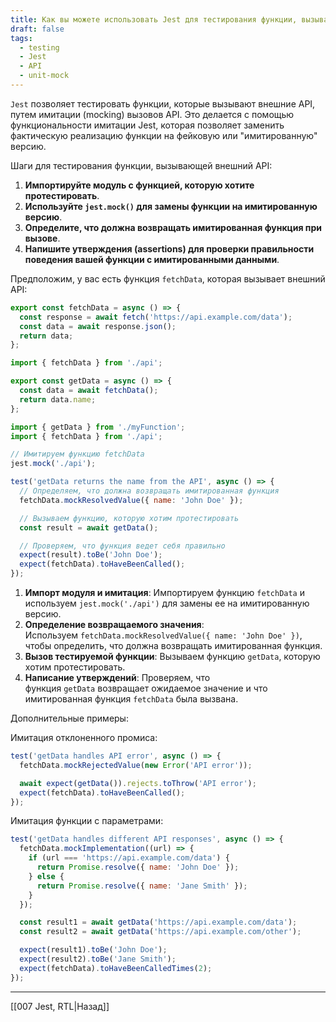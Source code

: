 ```yaml
---
title: Как вы можете использовать Jest для тестирования функции, вызывающей внешний API?
draft: false
tags:
  - testing
  - Jest
  - API
  - unit-mock
---
```

`Jest` позволяет тестировать функции, которые вызывают внешние API, путем имитации (mocking) вызовов API. Это делается с помощью функциональности имитации Jest, которая позволяет заменить фактическую реализацию функции на фейковую или "имитированную" версию.

Шаги для тестирования функции, вызывающей внешний API:

1. **Импортируйте модуль с функцией, которую хотите протестировать**.
2. **Используйте `jest.mock()` для замены функции на имитированную версию**.
3. **Определите, что должна возвращать имитированная функция при вызове**.
4. **Напишите утверждения (assertions) для проверки правильности поведения вашей функции с имитированными данными**.

Предположим, у вас есть функция `fetchData`, которая вызывает внешний API:

```javascript
export const fetchData = async () => {
  const response = await fetch('https://api.example.com/data');
  const data = await response.json();
  return data;
};
```

```javascript
import { fetchData } from './api';

export const getData = async () => {
  const data = await fetchData();
  return data.name;
};
```

```javascript
import { getData } from './myFunction';
import { fetchData } from './api';

// Имитируем функцию fetchData
jest.mock('./api');

test('getData returns the name from the API', async () => {
  // Определяем, что должна возвращать имитированная функция
  fetchData.mockResolvedValue({ name: 'John Doe' });

  // Вызываем функцию, которую хотим протестировать
  const result = await getData();

  // Проверяем, что функция ведет себя правильно
  expect(result).toBe('John Doe');
  expect(fetchData).toHaveBeenCalled();
});
```

1. **Импорт модуля и имитация**: Импортируем функцию `fetchData` и используем `jest.mock('./api')` для замены ее на имитированную версию.
2. **Определение возвращаемого значения**: Используем `fetchData.mockResolvedValue({ name: 'John Doe' })`, чтобы определить, что должна возвращать имитированная функция.
3. **Вызов тестируемой функции**: Вызываем функцию `getData`, которую хотим протестировать.
4. **Написание утверждений**: Проверяем, что функция `getData` возвращает ожидаемое значение и что имитированная функция `fetchData` была вызвана.

Дополнительные примеры:

Имитация отклоненного промиса:

```javascript
test('getData handles API error', async () => {
  fetchData.mockRejectedValue(new Error('API error'));

  await expect(getData()).rejects.toThrow('API error');
  expect(fetchData).toHaveBeenCalled();
});
```

Имитация функции с параметрами:

```javascript
test('getData handles different API responses', async () => {
  fetchData.mockImplementation((url) => {
    if (url === 'https://api.example.com/data') {
      return Promise.resolve({ name: 'John Doe' });
    } else {
      return Promise.resolve({ name: 'Jane Smith' });
    }
  });

  const result1 = await getData('https://api.example.com/data');
  const result2 = await getData('https://api.example.com/other');

  expect(result1).toBe('John Doe');
  expect(result2).toBe('Jane Smith');
  expect(fetchData).toHaveBeenCalledTimes(2);
});
```

____

[[007 Jest, RTL|Назад]]